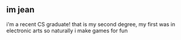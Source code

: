 ## im jean
i'm a recent CS graduate! 
that is my second degree, my first was in electronic arts
so naturally i make games for fun
